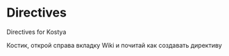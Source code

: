 Directives
==========

Directives for Kostya

Костик, открой справа вкладку Wiki и почитай как создавать директиву
